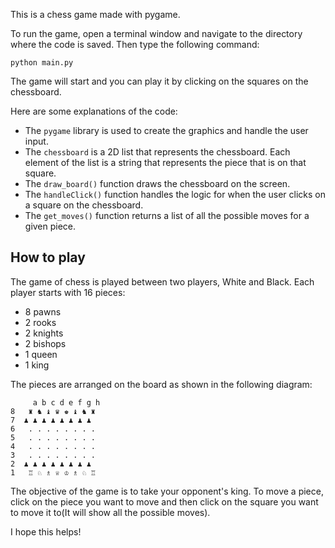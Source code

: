 This is a chess game made with pygame.

To run the game, open a terminal window and navigate to the directory where the code is saved. Then type the following command:

```
python main.py
```

The game will start and you can play it by clicking on the squares on the chessboard.

Here are some explanations of the code:

* The `pygame` library is used to create the graphics and handle the user input.
* The `chessboard` is a 2D list that represents the chessboard. Each element of the list is a string that represents the piece that is on that square.
* The `draw_board()` function draws the chessboard on the screen.
* The `handleClick()` function handles the logic for when the user clicks on a square on the chessboard.
* The `get_moves()` function returns a list of all the possible moves for a given piece.

## How to play

The game of chess is played between two players, White and Black. Each player starts with 16 pieces:

* 8 pawns
* 2 rooks
* 2 knights
* 2 bishops
* 1 queen
* 1 king

The pieces are arranged on the board as shown in the following diagram:

```
     a b c d e f g h
8   ♜ ♞ ♝ ♛ ♚ ♝ ♞ ♜
7  ♟ ♟ ♟ ♟ ♟ ♟ ♟ ♟
6   . . . . . . . .
5   . . . . . . . .
4   . . . . . . . .
3   . . . . . . . .
2  ♟ ♟ ♟ ♟ ♟ ♟ ♟ ♟
1   ♖ ♘ ♗ ♕ ♔ ♗ ♘ ♖
```

The objective of the game is to take your opponent's king. To move a piece, click on the piece you want to move and then click on the square you want to move it to(It will show all the possible moves).

I hope this helps!